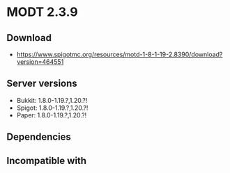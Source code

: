 # MODT 2.3.9

## Download
- https://www.spigotmc.org/resources/motd-1-8-1-19-2.8390/download?version=464551

## Server versions
- Bukkit: 1.8.0-1.19.?,1.20.?!
- Spigot: 1.8.0-1.19.?,1.20.?!
- Paper: 1.8.0-1.19.?,1.20.?!

## Dependencies

## Incompatible with